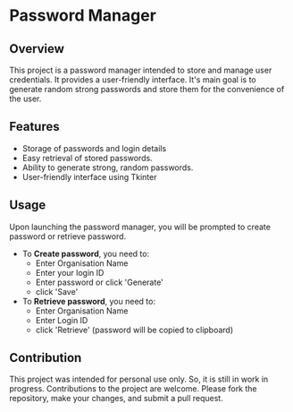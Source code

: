 # Password Manager

## Overview
This project is a password manager intended to store and manage user credentials. It provides a user-friendly interface. It's main goal is to generate random strong passwords and store them for the convenience of the user.

## Features
- Storage of passwords and login details
- Easy retrieval of stored passwords.
- Ability to generate strong, random passwords.
- User-friendly interface using Tkinter

## Usage
Upon launching the password manager, you will be prompted to create password or retrieve password. 
- To **Create password**, you need to:
    - Enter Organisation Name
    - Enter your login ID
    - Enter password or click 'Generate'
    - click 'Save'
- To **Retrieve password**, you need to:
    - Enter Organisation Name
    - Enter Login ID
    - click 'Retrieve' (password will be copied to clipboard)

## Contribution
This project was intended for personal use only. So, it is still in work in progress. Contributions to the project are welcome. Please fork the repository, make your changes, and submit a pull request.